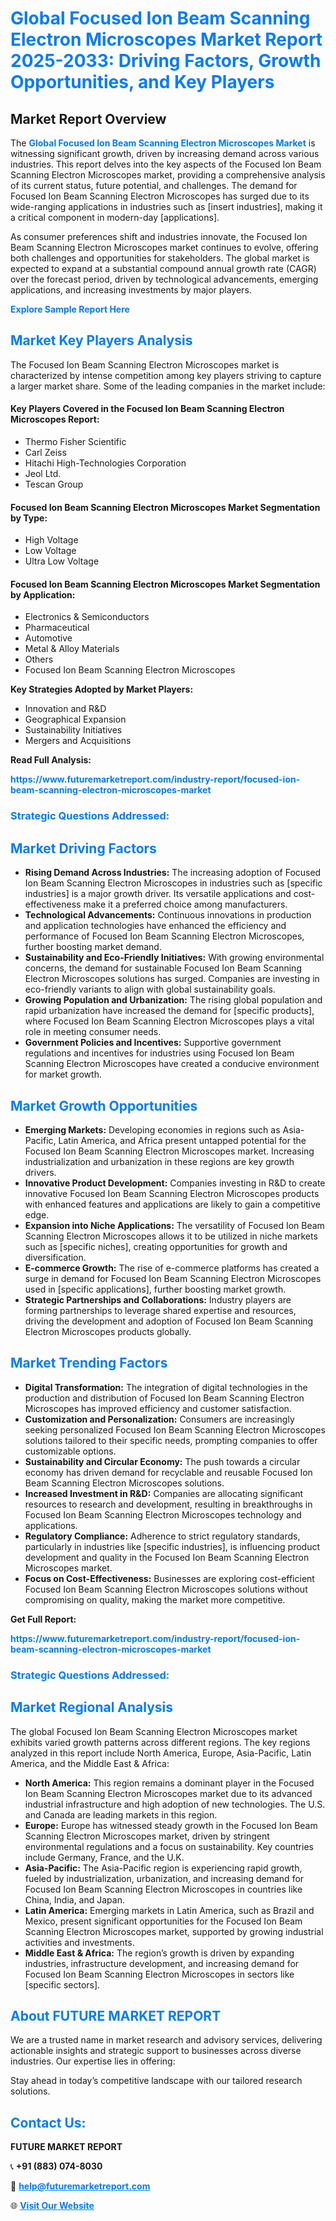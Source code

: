 <h1 style="color: #007BFF;">Global Focused Ion Beam Scanning Electron Microscopes Market Report 2025-2033: Driving Factors, Growth Opportunities, and Key Players</h1>

<section id="overview">
<h2>Market Report Overview</h2>
<p>The <a href="https://www.futuremarketreport.com/industry-report/focused-ion-beam-scanning-electron-microscopes-market" style="color: #007BFF; text-decoration: none;"><strong>Global Focused Ion Beam Scanning Electron Microscopes Market</strong></a> is witnessing significant growth, driven by increasing demand across various industries. This report delves into the key aspects of the Focused Ion Beam Scanning Electron Microscopes market, providing a comprehensive analysis of its current status, future potential, and challenges. The demand for Focused Ion Beam Scanning Electron Microscopes has surged due to its wide-ranging applications in industries such as [insert industries], making it a critical component in modern-day [applications].</p>
<p>As consumer preferences shift and industries innovate, the Focused Ion Beam Scanning Electron Microscopes market continues to evolve, offering both challenges and opportunities for stakeholders. The global market is expected to expand at a substantial compound annual growth rate (CAGR) over the forecast period, driven by technological advancements, emerging applications, and increasing investments by major players.</p>
</section>

<section id="overview">
<p><a href="https://www.futuremarketreport.com/request-sample/reportId=111672" style="color: #007BFF; text-decoration: none;"><strong>Explore Sample Report Here</strong></a></p>
</section>

<section id="key-players">
<h2 style="color: #007BFF;">Market Key Players Analysis</h2>
<p>The Focused Ion Beam Scanning Electron Microscopes market is characterized by intense competition among key players striving to capture a larger market share. Some of the leading companies in the market include:</p>
<h4>Key Players Covered in the Focused Ion Beam Scanning Electron Microscopes Report:</h4>
<ul><li>Thermo Fisher Scientific</li><li>Carl Zeiss</li><li>Hitachi High-Technologies Corporation</li><li>Jeol Ltd.</li><li>Tescan Group</li></ul>
<h4>Focused Ion Beam Scanning Electron Microscopes Market Segmentation by Type:</h4>
<ul><li>High Voltage</li><li>Low Voltage</li><li>Ultra Low Voltage</li></ul>

<h4>Focused Ion Beam Scanning Electron Microscopes Market Segmentation by Application:</h4>
<ul><li>Electronics &amp; Semiconductors</li><li>Pharmaceutical</li><li>Automotive</li><li>Metal &amp; Alloy Materials</li><li>Others</li><li>Focused Ion Beam Scanning Electron Microscopes</li></ul>
<p><strong>Key Strategies Adopted by Market Players:</strong></p>
<ul>
<li>Innovation and R&D</li>
<li>Geographical Expansion</li>
<li>Sustainability Initiatives</li>
<li>Mergers and Acquisitions</li>
</ul>
</section>

<section>
<p><strong>Read Full Analysis: </strong></p><a href="https://www.futuremarketreport.com/industry-report/focused-ion-beam-scanning-electron-microscopes-market" style="color: #007BFF; text-decoration: none;"><strong>https://www.futuremarketreport.com/industry-report/focused-ion-beam-scanning-electron-microscopes-market</strong></a>
<h3 style="color: #007BFF;">Strategic Questions Addressed:</h3>
</section>

<section id="driving-factors">
<h2 style="color: #007BFF;">Market Driving Factors</h2>
<ul>
<li><strong>Rising Demand Across Industries:</strong> The increasing adoption of Focused Ion Beam Scanning Electron Microscopes in industries such as [specific industries] is a major growth driver. Its versatile applications and cost-effectiveness make it a preferred choice among manufacturers.</li>
<li><strong>Technological Advancements:</strong> Continuous innovations in production and application technologies have enhanced the efficiency and performance of Focused Ion Beam Scanning Electron Microscopes, further boosting market demand.</li>
<li><strong>Sustainability and Eco-Friendly Initiatives:</strong> With growing environmental concerns, the demand for sustainable Focused Ion Beam Scanning Electron Microscopes solutions has surged. Companies are investing in eco-friendly variants to align with global sustainability goals.</li>
<li><strong>Growing Population and Urbanization:</strong> The rising global population and rapid urbanization have increased the demand for [specific products], where Focused Ion Beam Scanning Electron Microscopes plays a vital role in meeting consumer needs.</li>
<li><strong>Government Policies and Incentives:</strong> Supportive government regulations and incentives for industries using Focused Ion Beam Scanning Electron Microscopes have created a conducive environment for market growth.</li>
</ul>
</section>

<section id="growth-opportunities">
<h2 style="color: #007BFF;">Market Growth Opportunities</h2>
<ul>
<li><strong>Emerging Markets:</strong> Developing economies in regions such as Asia-Pacific, Latin America, and Africa present untapped potential for the Focused Ion Beam Scanning Electron Microscopes market. Increasing industrialization and urbanization in these regions are key growth drivers.</li>
<li><strong>Innovative Product Development:</strong> Companies investing in R&D to create innovative Focused Ion Beam Scanning Electron Microscopes products with enhanced features and applications are likely to gain a competitive edge.</li>
<li><strong>Expansion into Niche Applications:</strong> The versatility of Focused Ion Beam Scanning Electron Microscopes allows it to be utilized in niche markets such as [specific niches], creating opportunities for growth and diversification.</li>
<li><strong>E-commerce Growth:</strong> The rise of e-commerce platforms has created a surge in demand for Focused Ion Beam Scanning Electron Microscopes used in [specific applications], further boosting market growth.</li>
<li><strong>Strategic Partnerships and Collaborations:</strong> Industry players are forming partnerships to leverage shared expertise and resources, driving the development and adoption of Focused Ion Beam Scanning Electron Microscopes products globally.</li>
</ul>
</section>

<section id="trending-factors">
<h2 style="color: #007BFF;">Market Trending Factors</h2>
<ul>
<li><strong>Digital Transformation:</strong> The integration of digital technologies in the production and distribution of Focused Ion Beam Scanning Electron Microscopes has improved efficiency and customer satisfaction.</li>
<li><strong>Customization and Personalization:</strong> Consumers are increasingly seeking personalized Focused Ion Beam Scanning Electron Microscopes solutions tailored to their specific needs, prompting companies to offer customizable options.</li>
<li><strong>Sustainability and Circular Economy:</strong> The push towards a circular economy has driven demand for recyclable and reusable Focused Ion Beam Scanning Electron Microscopes solutions.</li>
<li><strong>Increased Investment in R&D:</strong> Companies are allocating significant resources to research and development, resulting in breakthroughs in Focused Ion Beam Scanning Electron Microscopes technology and applications.</li>
<li><strong>Regulatory Compliance:</strong> Adherence to strict regulatory standards, particularly in industries like [specific industries], is influencing product development and quality in the Focused Ion Beam Scanning Electron Microscopes market.</li>
<li><strong>Focus on Cost-Effectiveness:</strong> Businesses are exploring cost-efficient Focused Ion Beam Scanning Electron Microscopes solutions without compromising on quality, making the market more competitive.</li>
</ul>
</section>

<section>
<p><strong>Get Full Report: </strong></p><a href="https://www.futuremarketreport.com/industry-report/focused-ion-beam-scanning-electron-microscopes-market" style="color: #007BFF; text-decoration: none;"><strong>https://www.futuremarketreport.com/industry-report/focused-ion-beam-scanning-electron-microscopes-market</strong></a>
<h3 style="color: #007BFF;">Strategic Questions Addressed:</h3>
</section>


<section id="regional-analysis">
<h2 style="color: #007BFF;">Market Regional Analysis</h2>
<p>The global Focused Ion Beam Scanning Electron Microscopes market exhibits varied growth patterns across different regions. The key regions analyzed in this report include North America, Europe, Asia-Pacific, Latin America, and the Middle East & Africa:</p>
<ul>
<li><strong>North America:</strong> This region remains a dominant player in the Focused Ion Beam Scanning Electron Microscopes market due to its advanced industrial infrastructure and high adoption of new technologies. The U.S. and Canada are leading markets in this region.</li>
<li><strong>Europe:</strong> Europe has witnessed steady growth in the Focused Ion Beam Scanning Electron Microscopes market, driven by stringent environmental regulations and a focus on sustainability. Key countries include Germany, France, and the U.K.</li>
<li><strong>Asia-Pacific:</strong> The Asia-Pacific region is experiencing rapid growth, fueled by industrialization, urbanization, and increasing demand for Focused Ion Beam Scanning Electron Microscopes in countries like China, India, and Japan.</li>
<li><strong>Latin America:</strong> Emerging markets in Latin America, such as Brazil and Mexico, present significant opportunities for the Focused Ion Beam Scanning Electron Microscopes market, supported by growing industrial activities and investments.</li>
<li><strong>Middle East & Africa:</strong> The region’s growth is driven by expanding industries, infrastructure development, and increasing demand for Focused Ion Beam Scanning Electron Microscopes in sectors like [specific sectors].</li>
</ul>
</section>

<footer>
<h2 style="color: #007BFF;">About FUTURE MARKET REPORT</h2>
<p>We are a trusted name in market research and advisory services, delivering actionable insights and strategic support to businesses across diverse industries. Our expertise lies in offering:</p>

<p>Stay ahead in today’s competitive landscape with our tailored research solutions.</p>

<h2 style="color: #007BFF;">Contact Us:</h2>
<p><strong>FUTURE MARKET REPORT</strong></p>
<p>📞 <strong>+91 (883) 074-8030</strong></p>
<p>📧 <strong><a href="mailto:help@futuremarketreport.com" style="color: #007BFF;">help@futuremarketreport.com</a></strong></p>
<p>🌐 <strong><a href="https://www.futuremarketreport.com/" style="color: #007BFF;">Visit Our Website</a></strong></p>
</footer>